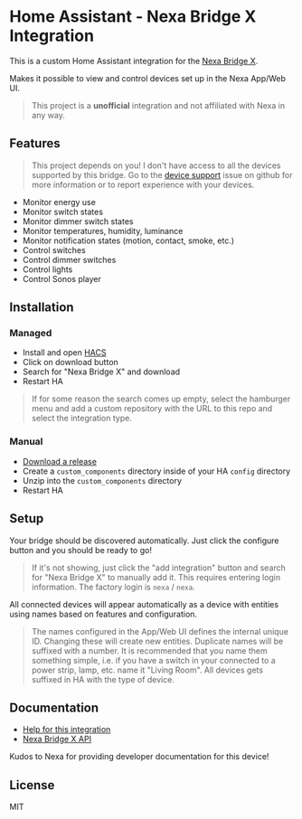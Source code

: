 # Home Assistant - Nexa Bridge X Integration

This is a custom Home Assistant integration for the [Nexa Bridge X](https://nexa.se/nexa-bridge-x).

Makes it possible to view and control devices set up in the Nexa App/Web UI.

> This project is a **unofficial** integration and not affiliated with Nexa in any way.

## Features

> This project depends on you! I don't have access to all the devices supported
> by this bridge. Go to the [device support](https://github.com/andersevenrud/ha-nexa-bridge-x/issues/6)
> issue on github for more information or to report experience with your devices.

* Monitor energy use
* Monitor switch states
* Monitor dimmer switch states
* Monitor temperatures, humidity, luminance
* Monitor notification states (motion, contact, smoke, etc.)
* Control switches
* Control dimmer switches
* Control lights
* Control Sonos player

## Installation

### Managed

* Install and open [HACS](https://hacs.xyz/)
* Click on download button
* Search for "Nexa Bridge X" and download
* Restart HA

> If for some reason the search comes up empty, select the hamburger menu and add a custom
> repository with the URL to this repo and select the integration type.

### Manual

* [Download a release](https://github.com/andersevenrud/ha-nexa-bridge-x/releases)
* Create a `custom_components` directory inside of your HA `config` directory
* Unzip into the `custom_components` directory
* Restart HA

## Setup

Your bridge should be discovered automatically. Just click the configure button
and you should be ready to go!

> If it's not showing, just click the "add integration" button and search for
> "Nexa Bridge X" to manually add it. This requires entering login information.
> The factory login is `nexa` / `nexa`.

All connected devices will appear automatically as a device with entities using
names based on features and configuration.

> The names configured in the App/Web UI defines the internal unique ID. Changing these
> will create new entities. Duplicate names will be suffixed with a number.
> It is recommended that you name them something simple, i.e. if you have a switch
> in your connected to a power strip, lamp, etc. name it "Living Room". All devices
> gets suffixed in HA with the type of device.

## Documentation

* [Help for this integration](https://github.com/andersevenrud/ha-nexa-bridge-x/blob/main/HELP.md)
* [Nexa Bridge X API](https://nexa.se/docs/)

Kudos to Nexa for providing developer documentation for this device!

## License

MIT
